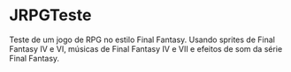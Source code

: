 # JRPGTeste

Teste de um jogo de RPG no estilo Final Fantasy.
Usando sprites de Final Fantasy IV e VI, músicas de Final Fantasy IV e VII e efeitos de som da série Final Fantasy.
